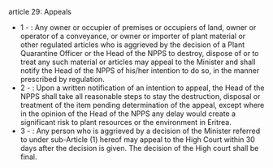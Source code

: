 article 29: Appeals

<ul>
			<li>1 - : Any owner or occupier of premises or occupiers of land, owner or operator of a conveyance, or owner or importer of plant material or other regulated articles who is aggrieved by the decision of a Plant Quarantine Officer or the Head of the NPPS to destroy, dispose of or to treat any such material or articles may appeal to the Minister and shall notify the Head of the NPPS of his&#x2F;her intention to do so, in the manner prescribed by regulation.<ul>
			</ul></li>			<li>2 - : Upon a written notification of an intention to appeal, the Head of the NPPS shall take all reasonable steps to stay the destruction, disposal or treatment of the item pending determination of the appeal, except where in the opinion of the Head of the NPPS any delay would create a significant risk to plant resources or the environment in Eritrea.<ul>
			</ul></li>			<li>3 - : Any person who is aggrieved by a decision of the Minister referred to under sub-Article (1) hereof may appeal to the High Court within 30 days after the decision is given. The decision of the High court shall be final.<ul>
			</ul></li></ul>